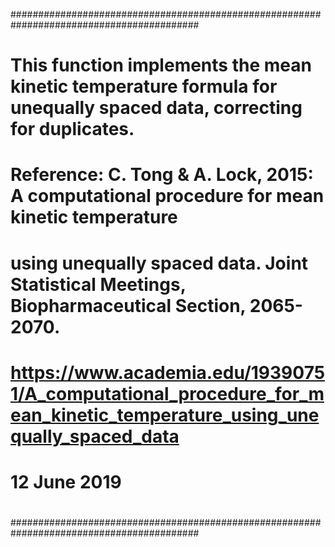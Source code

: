 ##########################################################################################
#
# This function implements the mean kinetic temperature formula for unequally spaced data, correcting for duplicates.
# Reference:  C. Tong & A. Lock, 2015:  A computational procedure for mean kinetic temperature
# using unequally spaced data.  Joint Statistical Meetings, Biopharmaceutical Section, 2065-2070.
# https://www.academia.edu/19390751/A_computational_procedure_for_mean_kinetic_temperature_using_unequally_spaced_data
# 
# 12 June 2019
#
##########################################################################################
